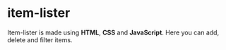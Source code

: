 # item-lister
Item-lister is made using <b>HTML</b>, <b>CSS</b> and <b>JavaScript</b>. Here you can add, delete and filter items. 
